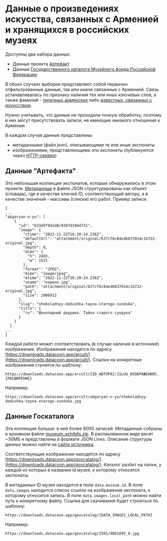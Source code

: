 # Данные о произведениях искусства, связанных с Арменией и хранящихся в российских музеях

Доступны два набора данных:
* Данные проекта [Артефакт](https://ar.culture.ru)
* Данные [Государственного каталога Музейного фонда Российской Федерации](https://opendata.mkrf.ru/opendata/7705851331-museum-exhibits)

В обоих случаях выборки представляют собой первично отфильтрованные данные, так или иначе связанные с Арменией. Связь устанавливалась по признаку наличия тех или иных ключевых слов, а также фамилий - [типичных армянских](https://github.com/sologuboved/arcult/blob/main/wiki_arm_typical_names.json) либо [известных, связанных с искусством](https://github.com/sologuboved/arcult/blob/main/wiki_arm_art_names.json).

Нужно учитывать, что данные не проходили тонкую обработку, поэтому в них могут присутствовать записи, не имеющие никакого отношения к Армении.

В каждом случае данные представлены:
- метаданными (файл json), описывающими те или иные экспонаты
- изображениями, представляющими эти экспонаты (публикуются через [HTTP-сервер](https://downloads.datacoon.app/))

## Данные "Артефакта"

Это небольшая коллекция экспонатов, которые обнаружились в этом проекте. [Метаданные](https://github.com/opendataam/armartdata/blob/master/arcult_metadata.json) в файле JSON структурированы как объект (словарь), где в качестве ключей ID, соответствующий автору, а в качестве значений - массивы (списки) его работ. Пример записи:
```json5
{
...
"abgaryan-n-yu": [
    {
      "id": "633d5f9d1d6c9387d194d731",
      "image": {
        "ctime": "2022-11-22T16:20:24.236Z",
        "defaultUrl": "attachment/original/637cf6c84edb837014c1b722-original.jpg",
        "depth": 8,
        "dims": {
          "h": 2403,
          "w": 1521
        },
        "format": "JPEG",
        "mime": "image/jpeg",
        "mtime": "2022-11-22T16:20:24.236Z",
        "oname": "нарине.jpg",
        "path": "attachment/original/637cf6c84edb837014c1b722-original.jpg",
        "size": 1906913
      },
      "slug": "shokoladnyy-dedushka-tayna-starogo-sunduka",
      "title": {
        "ru": "Шоколадный дедушка. Тайна старого сундука"
      }
    }
  ]
...
}
```
Каждой работе может соответствовать (в случае наличия в источнике) изображение. Изображения находятся по адресу [https://downloads.datacoon.app/arcult/](https://downloads.datacoon.app/arcult/). Ссылки на конкретные изображения строятся по шаблону:
```
https://downloads.datacoon.app/arcult/{ID_АВТОРА}/{SLUG_ИЗОБРАЖЕНИЯ}.{РАСШИРЕНИЕ}
```
Например:
```
https://downloads.datacoon.app/arcult/abgaryan-n-yu/shokoladnyy-dedushka-tayna-starogo-sunduka.jpg
```

## Данные Госкаталога
Эта коллекция больше: в ней более 8000 записей. Метаданные собраны в архивном файле [museum_exhibits.zip](https://github.com/opendataam/armartdata/blob/master/museum_exhibits.zip). В распакованном виде весят ~30МБ и представлены в формате JSON Lines. Описание структуры данных можно найти на [сайте источника](https://opendata.mkrf.ru/opendata/7705851331-museum-exhibits).

Соответствующие изображения находятся по адресу [https://downloads.datacoon.app/govcatalog/](https://downloads.datacoon.app/govcatalog/). Каталог разбит на папки, у каждой из которых в названии id музея, к которому относятся экспонаты.

В метаданных ID музея находится в поле `data.museum.id`. В поле `data.images` находится список ссылок на изображения экспоната, к которому относится запись. В поле `data.images.local_path` можно найти путь к конкретному файлу. Ссылка для скачивания будет строиться по шаблону:
```
https://downloads.datacoon.app/govcatalog/{DATA_IMAGES_LOCAL_PATH}
```
Например:
```
https://downloads.datacoon.app/govcatalog/2565/9881895_0.jpg
```



